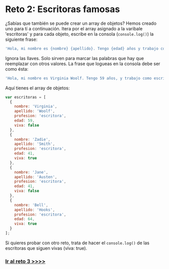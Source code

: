 # Reto 2: Escritoras famosas

¿Sabías que también se puede crear un array de objetos? Hemos creado uno para tí a continuación. Itera por el array asignado a la varibale 'escritoras' y para cada objeto, escribe en la consola \(`console.log()`\) la siguiente frase:

```javascript
'Hola, mi nombre es {nombre} {apellido}. Tengo {edad} años y trabajo como {profesion}.';
```

Ignora las llaves. Solo sirven para marcar las palabras que hay que reemplazar con otros valores. La frase que logueas en la consola debe ser como ésta:

```javascript
'Hola, mi nombre es Virginia Woolf. Tengo 59 años, y trabajo como escritora.';
```

Aquí tienes el array de objetos:

```javascript
var escritoras = [
  {
    nombre: 'Virginia',
    apellido: 'Woolf',
    profesion: 'escritora',
    edad: 59,
    viva: false
  },
  {
    nombre: 'Zadie',
    apellido: 'Smith',
    profesion: 'escritora',
    edad: 41,
    viva: true
  },
  {
    nombre: 'Jane',
    apellido: 'Austen',
    profesion: 'escritora',
    edad: 41,
    viva: false
  },
  {
    nombre: 'Bell',
    apellido: 'Hooks',
    profesion: 'escritora',
    edad: 64,
    viva: true
  }
];
```

Si quieres probar con otro reto, trata de hacer el `console.log()` de las escritoras que siguen vivas \(viva: true\).

### [Ir al reto 3 >>>>](https://github.com/Fa-v/beginners-javascript-spanish/blob/master/retos/reto-3-arregla-el-codigo.md)
